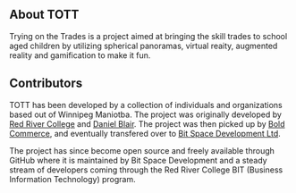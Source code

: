 <h2>About TOTT</h2>
<p>Trying on the Trades is a project aimed at bringing the skill trades to school aged children by utilizing spherical panoramas, virtual reaity, augmented reality and gamification to make it fun.</p>

<h2>Contributors</h2>
<p>TOTT has been developed by a collection of individuals and organizations based out of Winnipeg Maniotba. The project was originally developed by <a href="http://rrc.ca">Red River College</a> and <a href="http://dan-blair.ca">Daniel Blair</a>. The project was then picked up by <a href="http://boldcommerce.com">Bold Commerce</a>, and eventually transfered over to <a href="http://bitspacedevelopment.com">Bit Space Development Ltd</a>.</p>
<p>The project has since become open source and freely available through GitHub where it is maintained by Bit Space Development and a steady stream of developers coming through the Red River College BIT (Business Information Technology) program.</p>

